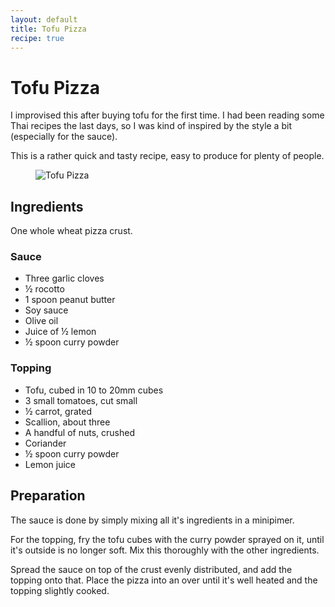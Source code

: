 ```yaml
---
layout: default
title: Tofu Pizza
recipe: true
---
```


Tofu Pizza
==========

I improvised this after buying tofu for the first time. I had been reading some Thai recipes the last days, so I was kind of inspired by the style a bit (especially for the sauce).

This is a rather quick and tasty recipe, easy to produce for plenty of people.

<figure>
  <img src="/images/recipes/tofu-pizza.jpg" alt="Tofu Pizza">
</figure>

Ingredients
-----------

One whole wheat pizza crust.

### Sauce

 * Three garlic cloves
 * &frac12; rocotto
 * 1 spoon peanut butter
 * Soy sauce
 * Olive oil
 * Juice of &frac12; lemon
 * &frac12; spoon curry powder

### Topping

 * Tofu, cubed in 10 to 20mm cubes
 * 3 small tomatoes, cut small
 * &frac12; carrot, grated
 * Scallion, about three
 * A handful of nuts, crushed
 * Coriander
 * &frac12; spoon curry powder
 * Lemon juice

Preparation
-----------

The sauce is done by simply mixing all it's ingredients in a minipimer.

For the topping, fry the tofu cubes with the curry powder sprayed on it, until it's outside is no longer soft. Mix this thoroughly with the other ingredients.

Spread the sauce on top of the crust evenly distributed, and add the topping onto that. Place the pizza into an over until it's well heated and the topping slightly cooked.
